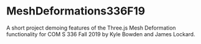 # MeshDeformations336F19
A short project demoing features of the Three.js Mesh Deformation functionality for COM S 336 Fall 2019 by Kyle Bowden and James Lockard.
